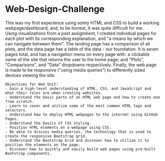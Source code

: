 # Web-Design-Challenge
This was my first experience using solely HTML and CSS to build a working webpage/dashboard, and, to be honest, it was quite difficult for me.  
Using visualizations from a past assignment, I created individual pages for each plot with its corresponding explanation, and "a means by which we can navigate between them". The landing page has a comparison of all plots, and the data page has a table of the data - our foundation. It is seven pages total, and has a navigation menu on every page with: a clickable name of the site that returns the user to the home page; and "Plots", "Comparisons", and "Data" dropdowns respectively. Finally, the web page is made to be responsive ("using media queries") to differently sized devices viewing the site.
```
Objectives for Web Unit:
- Gain a high-level understanding of HTML, CSS, and JavaScript and what their roles are when creating websites.
- Understand the basic parts of an HTML web page and how to create one from scratch.
- Learn to cover and utilize some of the most common HTML tags and selectors.
- Understand how to deploy HTML webpages to the internet using GitHub Pages.
- Understand the basics of CSS styling.
- Position HTML elements on a webpage using CSS.
- Be able to discuss media queries, the technology that is used to create the responsive Bootstrap grid.
- Understand the Bootstrap Grid and discover how to utilize it to position the elements on the page.
- Discover how to quickly and easily build web pages using pre-built Bootstrap components.
```
